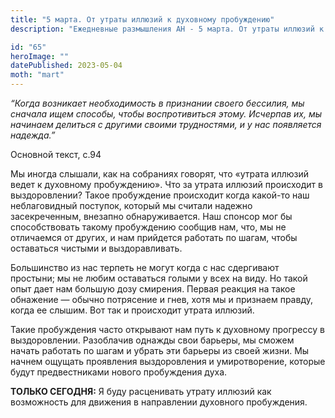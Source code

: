 ```yaml
---
title: "5 марта. От утраты иллюзий к духовному пробуждению"
description: "Ежедневные размышления АН - 5 марта. От утраты иллюзий к духовному пробуждению"

id: "65"
heroImage: ""
datePublished: 2023-05-04
moth: "mart"
---
```


_“Когда возникает необходимость в признании своего бессилия, мы сначала ищем
способы, чтобы воспротивиться этому. Исчерпав их, мы начинаем делиться с
другими своими трудностями, и у нас появляется надежда.”_

Основной текст, с.94

Мы иногда слышали, как на собраниях говорят, что «утрата иллюзий ведет к
духовному пробуждению». Что за утрата иллюзий происходит в выздоровлении?
Такое пробуждение происходит когда какой-то наш неблаговидный поступок,
который мы считали надежно засекреченным, внезапно обнаруживается. Наш спонсор
мог бы способствовать такому пробуждению сообщив нам, что, мы не отличаемся от
других, и нам прийдется работать по шагам, чтобы оставаться чистыми и
выздоравливать.

Большинство из нас терпеть не могут когда с нас сдергивают простыни; мы не
любим оставаться голыми у всех на виду. Но такой опыт дает нам большую дозу
смирения. Первая реакция на такое обнажение — обычно потрясение и гнев, хотя
мы и признаем правду, когда ее слышим. Вот так и происходит утрата иллюзий.

Такие пробуждения часто открывают нам путь к духовному прогрессу в
выздоровлении. Разоблачив однажды свои барьеры, мы сможем начать работать по
шагам и убрать эти барьеры из своей жизни. Мы начнем ощущать проявления
выздоровления и умиротворение, которые будут предвестниками нового пробуждения
духа.

**ТОЛЬКО СЕГОДНЯ:** Я буду расценивать утрату иллюзий как возможность для
движения в направлении духовного пробуждения.
